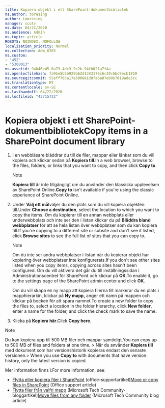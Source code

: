 ```yaml
---
title: Kopiera objekt i ett SharePoint-dokumentbibliotek
ms.author: toresing
author: tomresing
manager: scotv
ms.date: 04/21/2020
ms.audience: Admin
ms.topic: article
ROBOTS: NOINDEX, NOFOLLOW
localization_priority: Normal
ms.collection: Adm_O365
ms.custom:
- "452"
- "5300013"
ms.assetid: 94b46e45-0a79-4dc3-9c2b-94fb021a7f4a
ms.openlocfilehash: fa9be5b2b929b62d1383176c6c30c6bc9ecb1859
ms.sourcegitcommit: 55eff703a17e500681d8fa6a87eb067019ade3cc
ms.translationtype: MT
ms.contentlocale: sv-SE
ms.lasthandoff: 04/22/2020
ms.locfileid: "43715722"
---
```

# <a name="copy-items-in-a-sharepoint-document-library"></a><span data-ttu-id="b4aef-102">Kopiera objekt i ett SharePoint-dokumentbibliotek</span><span class="sxs-lookup"><span data-stu-id="b4aef-102">Copy items in a SharePoint document library</span></span>

1. <span data-ttu-id="b4aef-103">I en webbläsare bläddrar du till de filer, mappar eller länkar som du vill kopiera och klickar sedan på **Kopiera till**.</span><span class="sxs-lookup"><span data-stu-id="b4aef-103">In a web browser, browse to the files, folders, or links that you want to copy, and then click **Copy to**.</span></span>

    > [!NOTE]
    > <span data-ttu-id="b4aef-104">**Kopiera till** är inte tillgängligt om du använder den klassiska upplevelsen av SharePoint Online.</span><span class="sxs-lookup"><span data-stu-id="b4aef-104">**Copy to** isn't available if you're using the classic experience of SharePoint Online.</span></span>
  
2. <span data-ttu-id="b4aef-105">Under **Välj ett mål**väljer du den plats som du vill kopiera objekten till.</span><span class="sxs-lookup"><span data-stu-id="b4aef-105">Under **Choose a destination**, select the location to which you want to copy the items.</span></span> <span data-ttu-id="b4aef-106">Om du kopierar till en annan webbplats eller underwebbplats och inte ser den i listan klickar du på **Bläddra bland webbplatser** för att se hela listan över webbplatser som du kan kopiera till.</span><span class="sxs-lookup"><span data-stu-id="b4aef-106">If you're copying to a different site or subsite and don't see it listed, click **Browse sites** to see the full list of sites that you can copy to.</span></span>

    > [!NOTE]
    > <span data-ttu-id="b4aef-107">Om du inte ser andra webbplatser i listan när du kopierar objekt har kopiering över webbplatser inte konfigurerats.</span><span class="sxs-lookup"><span data-stu-id="b4aef-107">If you don't see other sites listed when you copy items, copying across sites hasn't been configured.</span></span> <span data-ttu-id="b4aef-108">Om du vill aktivera det går du till inställningssidan i Administrationscentret för SharePoint och klickar på **OK**.</span><span class="sxs-lookup"><span data-stu-id="b4aef-108">To enable it, go to the settings page of the SharePoint admin center and click **OK**.</span></span>
  
    <span data-ttu-id="b4aef-109">Om du vill skapa en ny mapp att kopiera filerna till markerar du en plats i mapphierarkin, klickar på **Ny mapp,** anger ett namn på mappen och klickar på bocken för att spara namnet.</span><span class="sxs-lookup"><span data-stu-id="b4aef-109">To create a new folder to copy the files to, select a location in the folder hierarchy, click **New folder**, enter a name for the folder, and click the check mark to save the name.</span></span>

3. <span data-ttu-id="b4aef-110">Klicka på **Kopiera här**.</span><span class="sxs-lookup"><span data-stu-id="b4aef-110">Click **Copy here**.</span></span>

> [!NOTE]
> <span data-ttu-id="b4aef-111">Du kan kopiera upp till 500 MB filer och mappar samtidigt.</span><span class="sxs-lookup"><span data-stu-id="b4aef-111">You can copy up to 500 MB of files and folders at one time.</span></span> <span data-ttu-id="b4aef-112">> När du använder **Kopiera till** med dokument som har versionshistorik kopieras endast den senaste versionen.</span><span class="sxs-lookup"><span data-stu-id="b4aef-112">>  When you use **Copy to** with documents that have version history, only the latest version is copied.</span></span>
  
<span data-ttu-id="b4aef-113">Mer information finns i:</span><span class="sxs-lookup"><span data-stu-id="b4aef-113">For more information, see:</span></span>

 - <span data-ttu-id="b4aef-114">[Flytta eller kopiera filer i SharePoint](https://support.office.com/article/move-or-copy-files-in-sharepoint-00e2f483-4df3-46be-a861-1f5f0c1a87bc) (office-supportartikel)</span><span class="sxs-lookup"><span data-stu-id="b4aef-114">[Move or copy files in SharePoint](https://support.office.com/article/move-or-copy-files-in-sharepoint-00e2f483-4df3-46be-a861-1f5f0c1a87bc) (Office support article)</span></span>
 - <span data-ttu-id="b4aef-115">[Flytta filer från valfri mapp](https://techcommunity.microsoft.com/t5/Microsoft-SharePoint-Blog/Now-move-files-anywhere-in-Office-365-SharePoint-and-OneDrive/ba-p/146973) (Microsoft Tech Community-bloggartikel)</span><span class="sxs-lookup"><span data-stu-id="b4aef-115">[Move files from any folder](https://techcommunity.microsoft.com/t5/Microsoft-SharePoint-Blog/Now-move-files-anywhere-in-Office-365-SharePoint-and-OneDrive/ba-p/146973) (Microsoft Tech Community blog article)</span></span>   